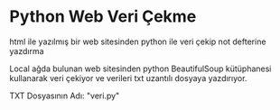 # Python Web Veri Çekme
html ile yazılmış bir web sitesinden python ile veri çekip not defterine yazdırma

Local ağda bulunan web sitesinden python BeautifulSoup kütüphanesi kullanarak veri çekiyor ve verileri txt uzantılı dosyaya yazdırıyor.

TXT Dosyasının Adı: "veri.py"
